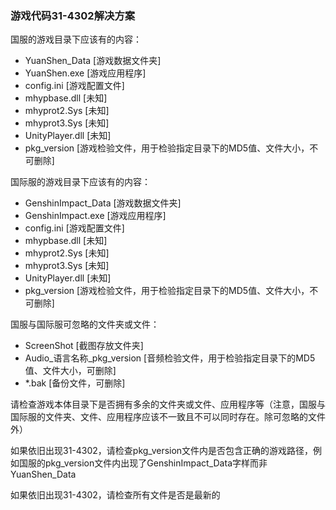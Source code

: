 ### 游戏代码31-4302解决方案

国服的游戏目录下应该有的内容：
- YuanShen_Data [游戏数据文件夹]
- YuanShen.exe [游戏应用程序]
- config.ini [游戏配置文件]
- mhypbase.dll [未知]
- mhyprot2.Sys [未知]
- mhyprot3.Sys [未知]
- UnityPlayer.dll [未知]
- pkg_version [游戏检验文件，用于检验指定目录下的MD5值、文件大小，不可删除]

国际服的游戏目录下应该有的内容：
- GenshinImpact_Data [游戏数据文件夹]
- GenshinImpact.exe [游戏应用程序]
- config.ini [游戏配置文件]
- mhypbase.dll [未知]
- mhyprot2.Sys [未知]
- mhyprot3.Sys [未知]
- UnityPlayer.dll [未知]
- pkg_version [游戏检验文件，用于检验指定目录下的MD5值、文件大小，不可删除]

国服与国际服可忽略的文件夹或文件：
- ScreenShot [截图存放文件夹]
- Audio_语言名称_pkg_version [音频检验文件，用于检验指定目录下的MD5值、文件大小，可删除]
- *.bak [备份文件，可删除]

请检查游戏本体目录下是否拥有多余的文件夹或文件、应用程序等（注意，国服与国际服的文件夹、文件、应用程序应该不一致且不可以同时存在。除可忽略的文件外）

如果依旧出现31-4302，请检查pkg_version文件内是否包含正确的游戏路径，例如国服的pkg_version文件内出现了GenshinImpact_Data字样而非YuanShen_Data

如果依旧出现31-4302，请检查所有文件是否是最新的
